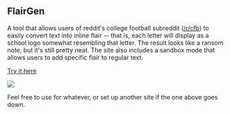 FlairGen
----------------------------

A tool that allows users of reddit's college football subreddit ([/r/cfb](http://reddit.com/r/cfb/)) to easily convert text into inline flair -- that is, each letter will display as a school logo somewhat resembling that letter. The result looks like a ransom note, but it's still pretty neat. The site also includes a sandbox mode that allows users to add specific flair to regular text.

[Try it here](http://rcfb-flairgen.rhcloud.com/)

![](http://i.imgur.com/vFYRCj4.png?1)

Feel free to use for whatever, or set up another site if the one above goes down.
